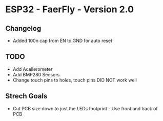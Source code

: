 # ESP32 - FaerFly - Version 2.0

## Changelog

- Added 100n cap from EN to GND for auto reset

## TODO

- Add Acellerometer
- Add BMP280 Sensors
- Change touch pins to holes, touch pins DID NOT work well

## Strech Goals

- Cut PCB size down to just the LEDs footprint - Use front and back of PCB
